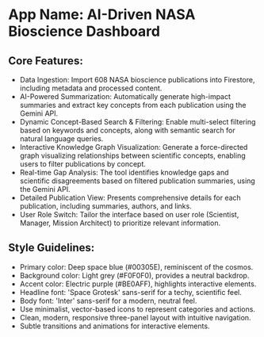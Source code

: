 # **App Name**: AI-Driven NASA Bioscience Dashboard

## Core Features:

- Data Ingestion: Import 608 NASA bioscience publications into Firestore, including metadata and processed content.
- AI-Powered Summarization: Automatically generate high-impact summaries and extract key concepts from each publication using the Gemini API.
- Dynamic Concept-Based Search & Filtering: Enable multi-select filtering based on keywords and concepts, along with semantic search for natural language queries.
- Interactive Knowledge Graph Visualization: Generate a force-directed graph visualizing relationships between scientific concepts, enabling users to filter publications by concept.
- Real-time Gap Analysis: The tool identifies knowledge gaps and scientific disagreements based on filtered publication summaries, using the Gemini API.
- Detailed Publication View: Presents comprehensive details for each publication, including summaries, authors, and links.
- User Role Switch: Tailor the interface based on user role (Scientist, Manager, Mission Architect) to prioritize relevant information.

## Style Guidelines:

- Primary color: Deep space blue (#00305E), reminiscent of the cosmos.
- Background color: Light grey (#F0F0F0), provides a neutral backdrop.
- Accent color: Electric purple (#BE0AFF), highlights interactive elements.
- Headline font: 'Space Grotesk' sans-serif for a techy, scientific feel.
- Body font: 'Inter' sans-serif for a modern, neutral feel.
- Use minimalist, vector-based icons to represent categories and actions.
- Clean, modern, responsive three-panel layout with intuitive navigation.
- Subtle transitions and animations for interactive elements.